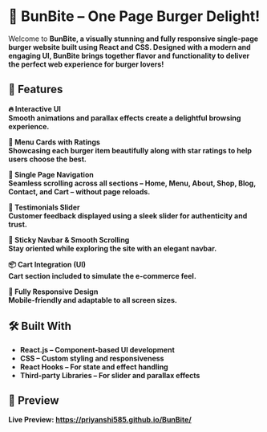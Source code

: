 <h1><b>🍔 BunBite – One Page Burger Delight!</b></h1>

Welcome to <b>BunBite<b>, a visually stunning and fully responsive <b>single-page burger website</b> built using <b>React</b> and <b>CSS</b>. Designed with a modern and engaging UI, BunBite brings together flavor and functionality to deliver the perfect web experience for burger lovers!

      
## 🚀 Features  
     
<b>🔥 Interactive UI</b>        
Smooth animations and **parallax effects** create a delightful browsing experience.

<b>🍔 Menu Cards with Ratings</b>         
Showcasing each burger item beautifully along with star ratings to help users choose the best.

<b>🧾 Single Page Navigation</b>  
Seamless scrolling across all sections – <b>Home</b>, <b>Menu</b>, <b>About</b>, <b>Shop</b>, <b>Blog</b>, <b>Contact</b>, and <b>Cart</b> – without page reloads.

<b>🌟 Testimonials Slider</b>  
Customer feedback displayed using a sleek slider for authenticity and trust.

<b>📌 Sticky Navbar & Smooth Scrolling</b>  
Stay oriented while exploring the site with an elegant navbar.

<b>📦 Cart Integration (UI)</b>  
Cart section included to simulate the e-commerce feel.

<b>📱 Fully Responsive Design</b>  
Mobile-friendly and adaptable to all screen sizes.


## 🛠️ Built With

- <b>React.js</b> – Component-based UI development
- <b>CSS</b> – Custom styling and responsiveness
- <b>React Hooks</b> – For state and effect handling
- <b>Third-party Libraries</b> – For slider and parallax effects



## 📸 Preview

 <b>Live Preview:</b> https://priyanshi585.github.io/BunBite/ 
 
